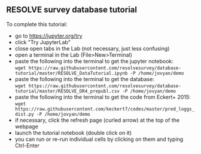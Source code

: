 ## RESOLVE survey database tutorial

To complete this tutorial:

 * go to https://jupyter.org/try
 * click "Try JupyterLab"
 * close open tabs in the Lab (not necessary, just less confusing)
 * open a terminal in the Lab (File>New>Terminal)
 * paste the following into the terminal to get the jupyter notebook:<br/>
  `wget https://raw.githubusercontent.com/resolvesurvey/database-tutorial/master/RESOLVE_DataTutorial.ipynb -P /home/jovyan/demo`
 * paste the following into the terminal to get the database:<br/>
   `wget https://raw.githubusercontent.com/resolvesurvey/database-tutorial/master/RESOLVE_DR4_prepubl.csv -P /home/jovyan/demo`
 * paste the following into the terminal to get the code from Eckert+ 2015:<br/>
   `wget https://raw.githubusercontent.com/keckert7/codes/master/pred_loggs_dist.py -P /home/jovyan/demo`
 * if necessary, click the refresh page (curled arrow) at the top of the webpage
 * launch the tutorial notebook (double click on it)
 * you can run or re-run individual cells by clicking on them and typing Ctrl-Enter
